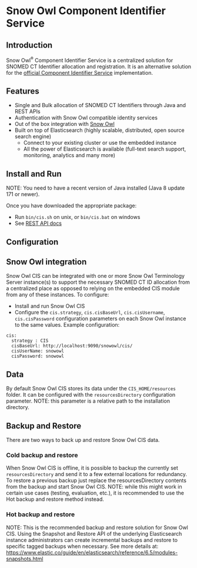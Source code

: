 # Snow Owl Component Identifier Service

## Introduction
Snow Owl<sup>®</sup> Component Identifier Service is a centralized solution for SNOMED CT Identifier allocation and registration. 
It is an alternative solution for the [official Component Identifier Service](https://github.com/IHTSDO/component-identifier-service) implementation.

## Features
* Single and Bulk allocation of SNOMED CT Identifiers through Java and REST APIs
* Authentication with Snow Owl compatible identity services
* Out of the box integration with [Snow Owl](https://github.com/b2ihealthcare/snow-owl)
* Built on top of Elasticsearch (highly scalable, distributed, open source search engine)
  * Connect to your existing cluster or use the embedded instance
  * All the power of Elasticsearch is available (full-text search support, monitoring, analytics and many more)

## Install and Run

NOTE: You need to have a recent version of Java installed (Java 8 update 171 or newer).

Once you have downloaded the appropriate package:

* Run `bin/cis.sh` on unix, or `bin/cis.bat` on windows
* See [REST API docs](http://localhost:8080/snowowl/cis)

## Configuration

## Snow Owl integration

Snow Owl CIS can be integrated with one or more Snow Owl Terminology Server instance(s) to support the necessary SNOMED CT ID allocation from a centralized place as opposed to relying on the embedded CIS module from any of these instances.
To configure:
* Install and run Snow Owl CIS
* Configure the `cis.strategy`, `cis.cisBaseUrl`, `cis.cisUsername`, `cis.cisPassword` configuration parameters on each Snow Owl instance to the same values. Example configuration:

```
cis:
  strategy : CIS
  cisBaseUrl: http://localhost:9090/snowowl/cis/
  cisUserName: snowowl
  cisPassword: snowowl
```

## Data

By default Snow Owl CIS stores its data under the `CIS_HOME/resources` folder.
It can be configured with the `resourcesDirectory` configuration parameter. NOTE: this parameter is a relative path to the installation directory.

## Backup and Restore

There are two ways to back up and restore Snow Owl CIS data.

### Cold backup and restore

When Snow Owl CIS is offline, it is possible to backup the currently set `resourcesDirectory` and send it to a few external locations for redundancy.
To restore a previous backup just replace the resourcesDirectory contents from the backup and start Snow Owl CIS.
NOTE: while this might work in certain use cases (testing, evaluation, etc.), it is recommended to use the Hot backup and restore method instead.

### Hot backup and restore

NOTE: This is the recommended backup and restore solution for Snow Owl CIS.
Using the Snapshot and Restore API of the underlying Elasticsearch instance administrators can create incremental backups and restore to specific tagged backups when necessary.
See more details at: https://www.elastic.co/guide/en/elasticsearch/reference/6.5/modules-snapshots.html

